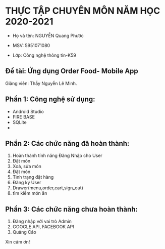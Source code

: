 # THỰC TẬP CHUYÊN MÔN NĂM HỌC 2020-2021
* Họ và tên: NGUYỄN Quang Phước
* MSV: 5951071080

* Lớp: Công nghệ thông tin-K59


## Đề tài: Ứng dụng Order Food- Mobile App
Giảng viên: Thầy Nguyễn Lê Minh. 

## Phần 1: Công nghệ sử dụng:
 * Android Studio
 * FIRE BASE
 * SQLite
 *
## Phần 2: Các chức năng đã hoàn thành:
1. Hoàn thành tính năng Đăng Nhập cho User
2. Đặt món
3. Xoá, sửa món
4. Đặt món
5. Tình trạng đặt hàng
6. Đăng ký User
7. Drawer(menu,order,cart,sign_out)
8. tìm kiếm món ăn

## Phần 3: Các chức năng chưa hoàn thành:
1. Đăng nhập với vai trò Admin
2. GOOGLE API, FACEBOOK API
3. Quảng Cáo

Xin cám ơn!
